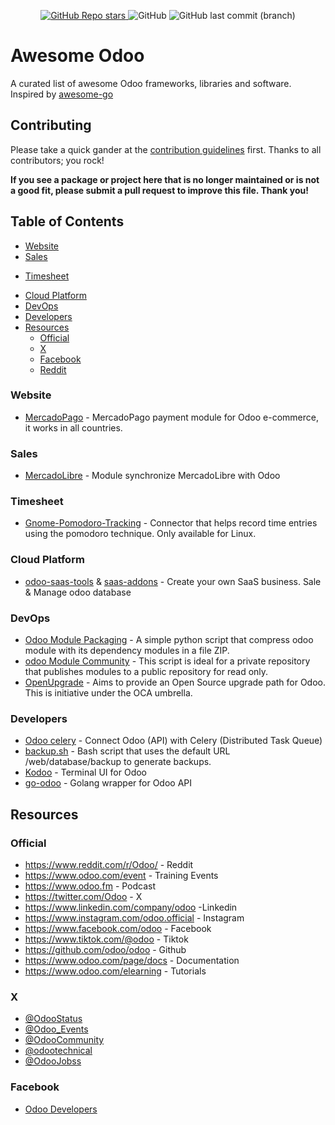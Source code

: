 <p align="center">  
  <a href="https://github.com/sentilis/awesome-odoo">
    <img alt="GitHub Repo stars" src="https://img.shields.io/github/stars/sentilis/awesome-odoo?style=social"/>
  </a>
  <a>
   <img alt="GitHub" src="https://img.shields.io/github/license/sentilis/awesome-odoo"/>
   </a>
   <a>
     <img alt="GitHub last commit (branch)" src="https://img.shields.io/github/last-commit/sentilis/awesome-odoo/master"/>
  </a>
</p>

# Awesome Odoo

A curated list of awesome Odoo frameworks, libraries and software. Inspired by [awesome-go](https://github.com/avelino/awesome-go)

## Contributing

Please take a quick gander at the [contribution guidelines](CONTRIBUTING.md) first. Thanks to all contributors; you rock!

**If you see a package or project here that is no longer maintained or is not a good fit, please submit a pull request to improve this file. Thank you!**


## Table of Contents

* [Website](#website)
* [Sales](#sales)
<!-- * [Finance](#finances) -->
<!-- * [Operation](#operation) -->
<!-- * [Manufacturing](#manufacturing) -->
<!-- * [Human resources](#human-resources) -->
<!-- * [Communication](#communication) -->
* [Timesheet](#timesheet)
<!-- * [Marketing](#marketing) -->
<!-- * [Customization](#customization) -->
* [Cloud Platform](#cloud-platform)
* [DevOps](#devops)
* [Developers](#developers)
* [Resources](#resources)
  * [Official](#official)
  * [X](#X)
  * [Facebook](#facebook)  
  * [Reddit](#reddit)
  

### Website

* [MercadoPago](https://github.com/ctmil/payment_mercadopago) - MercadoPago payment module for Odoo e-commerce, it works in all countries.

### Sales

* [MercadoLibre](https://github.com/ctmil/meli_oerp) - Module synchronize MercadoLibre with Odoo

<!-- ## Finance -->

<!-- ## Operation -->

<!-- ## Manufacturing -->

<!-- ## Human resources -->

<!-- ## Communication -->

### Timesheet

* [Gnome-Pomodoro-Tracking](https://github.com/gnome-pomodoro/gnome-pomodoro-tracking) - Connector that helps record time entries using the pomodoro technique. Only available for Linux.

<!-- ## Marketing -->

<!-- ## Customization -->

### Cloud Platform

* [odoo-saas-tools](https://github.com/it-projects-llc/odoo-saas-tools)  & [saas-addons](https://github.com/it-projects-llc/saas-addons) - Create your own SaaS business. Sale & Manage odoo database

### DevOps

* [Odoo Module Packaging](https://github.com/sentilis/awesome-odoo/blob/master/tools/packaging.py) - A simple python script that compress odoo module with its dependency modules in a file ZIP.
* [odoo Module Community](https://github.com/sentilis/awesome-odoo/blob/master/tools/publish.sh) - This script is ideal for a private repository that publishes modules to a public repository for read only.
* [OpenUpgrade](https://github.com/OCA/OpenUpgrade) - Aims to provide an Open Source upgrade path for Odoo. This is  initiative under the OCA umbrella.
### Developers

* [Odoo celery](https://github.com/novacode-nl/odoo-celery) - Connect Odoo (API) with Celery (Distributed Task Queue)
* [backup.sh](https://medium.com/@josehbez/simple-cli-odoo-backup-60d91bc3b9ec) - Bash script that uses the default URL /web/database/backup to generate backups.
* [Kodoo](https://github.com/chermed/kodoo) - Terminal UI for Odoo
* [go-odoo](https://github.com/skilld-labs/go-odoo) - Golang wrapper for Odoo API

## Resources

### Official

* https://www.reddit.com/r/Odoo/ - Reddit
* https://www.odoo.com/event - Training Events
* https://www.odoo.fm - Podcast
* https://twitter.com/Odoo - X
* https://www.linkedin.com/company/odoo -Linkedin
* https://www.instagram.com/odoo.official - Instagram
* https://www.facebook.com/odoo - Facebook
* https://www.tiktok.com/@odoo - Tiktok 
* https://github.com/odoo/odoo - Github
* https://www.odoo.com/page/docs - Documentation 
* https://www.odoo.com/elearning - Tutorials

### X

* [@OdooStatus](https://twitter.com/OdooStatus)
* [@Odoo_Events](https://twitter.com/Odoo_Events)
* [@OdooCommunity](https://twitter.com/OdooCommunity)
* [@odootechnical](https://twitter.com/odootechnical)
* [@OdooJobss](https://twitter.com/OdooJobss)

### Facebook
* [Odoo Developers](https://www.facebook.com/groups/440544916386445)
